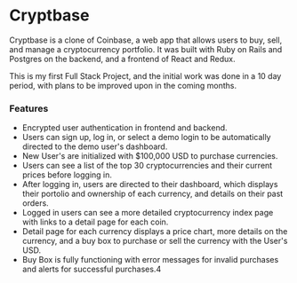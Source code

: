 # Cryptbase

Cryptbase is a clone of Coinbase, a web app that allows users to buy, sell, and manage a cryptocurrency portfolio. It was built with Ruby on Rails and Postgres on the backend, and a frontend of React and Redux.

This is my first Full Stack Project, and the initial work was done in a 10 day period, with plans to be improved upon in the coming months.

### Features

* Encrypted user authentication in frontend and backend.
* Users can sign up, log in, or select a demo login to be automatically directed to the demo user's dashboard.
* New User's are initialized with $100,000 USD to purchase currencies.
* Users can see a list of the top 30 cryptocurrencies and their current prices before logging in.
* After logging in, users are directed to their dashboard, which displays their portolio and ownership of each currency, and details on their past orders.
* Logged in users can see a more detailed cryptocurrency index page with links to a detail page for each coin.
* Detail page for each currency displays a price chart, more details on the currency, and a buy box to purchase or sell the currency with the User's USD.
* Buy Box is fully functioning with error messages for invalid purchases and alerts for successful purchases.4